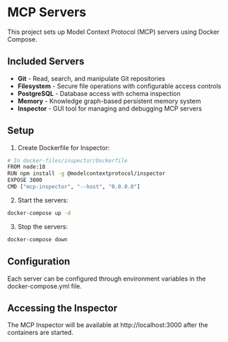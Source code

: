 # MCP Servers

This project sets up Model Context Protocol (MCP) servers using Docker Compose.

## Included Servers

- **Git** - Read, search, and manipulate Git repositories
- **Filesystem** - Secure file operations with configurable access controls
- **PostgreSQL** - Database access with schema inspection
- **Memory** - Knowledge graph-based persistent memory system
- **Inspector** - GUI tool for managing and debugging MCP servers

## Setup

1. Create Dockerfile for Inspector:
```bash
# In docker-files/inspector/Dockerfile
FROM node:18
RUN npm install -g @modelcontextprotocol/inspector
EXPOSE 3000
CMD ["mcp-inspector", "--host", "0.0.0.0"]
```

2. Start the servers:
```bash
docker-compose up -d
```

3. Stop the servers:
```bash
docker-compose down
```

## Configuration

Each server can be configured through environment variables in the docker-compose.yml file.

## Accessing the Inspector

The MCP Inspector will be available at http://localhost:3000 after the containers are started.
